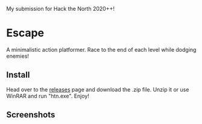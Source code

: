 My submission for Hack the North 2020++!

# Escape
A minimalistic action platformer. Race to the end of each level while dodging enemies!

## Install
Head over to the [releases](https://github.com/pblpbl1024/escape/releases) page and download the .zip file. Unzip it or use WinRAR and run "htn.exe". Enjoy!

## Screenshots
